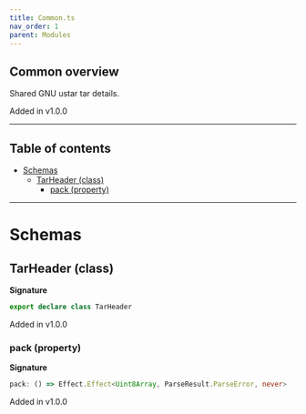 ```yaml
---
title: Common.ts
nav_order: 1
parent: Modules
---
```


## Common overview

Shared GNU ustar tar details.

Added in v1.0.0

---

<h2 class="text-delta">Table of contents</h2>

- [Schemas](#schemas)
  - [TarHeader (class)](#tarheader-class)
    - [pack (property)](#pack-property)

---

# Schemas

## TarHeader (class)

**Signature**

```ts
export declare class TarHeader
```

Added in v1.0.0

### pack (property)

**Signature**

```ts
pack: () => Effect.Effect<Uint8Array, ParseResult.ParseError, never>
```

Added in v1.0.0
